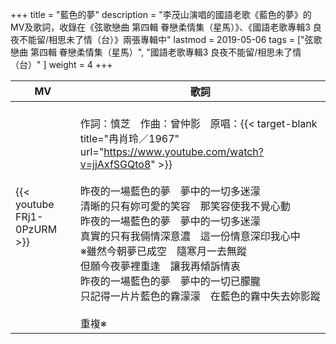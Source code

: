 +++
title = "藍色的夢"
description = "李茂山演唱的國語老歌《藍色的夢》的MV及歌詞，收錄在《弦歌戀曲 第四輯 眷戀柔情集（星馬）》、《國語老歌專輯3 良夜不能留/相思未了情（台）》兩張專輯中"
lastmod = 2019-05-06
tags = ["弦歌戀曲 第四輯 眷戀柔情集（星馬）",  "國語老歌專輯3 良夜不能留/相思未了情（台）" ]
weight = 4
+++

MV  | 歌詞  
--------------|-------
{{< youtube FRj1-0PzURM >}}|<br/>作詞：慎芝　作曲：曾仲影　原唱：{{< target-blank title="冉肖玲／1967" url="https://www.youtube.com/watch?v=jjAxfSGQto8" >}}<br/><br/>昨夜的一場藍色的夢　夢中的一切多迷濛<br/>清晰的只有妳可愛的笑容　那笑容使我不覺心動<br/>昨夜的一場藍色的夢　夢中的一切多迷濛<br/>真實的只有我倆情深意濃　這一份情意深印我心中<br/>※雖然今朝夢已成空　隨寒月一去無蹤<br/>但願今夜夢裡重逢　讓我再傾訴情衷<br/>昨夜的一場藍色的夢　夢中的一切已朦朧<br/>只記得一片片藍色的霧濛濛　在藍色的霧中失去妳影蹤<br/><br/>重複※